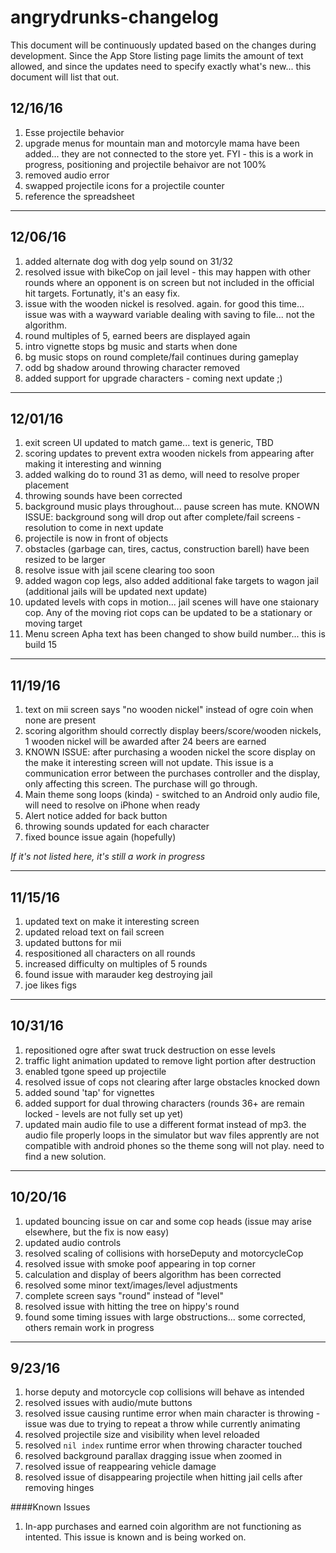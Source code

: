 # angrydrunks-changelog

This document will be continuously updated based on the changes during development. Since the App Store listing page limits the amount of text allowed, and since the updates need to specify exactly what's new... this document will list that out.

## 12/16/16
1. Esse projectile behavior
2. upgrade menus for mountain man and motorcyle mama have been added... they are not connected to the store yet. FYI - this is a work in progress, positioning and projectile behaivor are not 100%
3. removed audio error
4. swapped projectile icons for a projectile counter
5. reference the spreadsheet

---
## 12/06/16
1. added alternate dog with dog yelp sound on 31/32
2. resolved issue with bikeCop on jail level - this may happen with other rounds where an opponent is on screen but not included in the official hit targets. Fortunatly, it's an easy fix.
3. issue with the wooden nickel is resolved. again. for good this time... issue was with a wayward variable dealing with saving to file... not the algorithm.
4. round multiples of 5, earned beers are displayed again
5. intro vignette stops bg music and starts when done
6. bg music stops on round complete/fail continues during gameplay
7. odd bg shadow around throwing character removed
8. added support for upgrade characters - coming next update ;)

---
## 12/01/16
1. exit screen UI updated to match game... text is generic, TBD
2. scoring updates to prevent extra wooden nickels from appearing after making it interesting and winning
3. added walking do to round 31 as demo, will need to resolve proper placement
4. throwing sounds have been corrected
5. background music plays throughout... pause screen has mute. KNOWN ISSUE: background song will drop out after complete/fail screens - resolution to come in next update
6. projectile is now in front of objects
7. obstacles (garbage can, tires, cactus, construction barell) have been resized to be larger
8. resolve issue with jail scene clearing too soon
9. added wagon cop legs, also added additional fake targets to wagon jail (additional jails will be updated next update)
10. updated levels with cops in motion... jail scenes will have one staionary cop. Any of the moving riot cops can be updated to be a stationary or moving target
11. Menu screen Apha text has been changed to show build number... this is build 15

---
## 11/19/16
1. text on mii screen says "no wooden nickel" instead of ogre coin when none are present
2. scoring algorithm should correctly display beers/score/wooden nickels, 1 wooden nickel will be awarded after 24 beers are earned
3. KNOWN ISSUE: after purchasing a wooden nickel the score display on the make it interesting screen will not update. This issue is a communication error between the purchases controller and the display, only affecting this screen. The purchase will go through.
4. Main theme song loops (kinda) - switched to an Android only audio file, will need to resolve on iPhone when ready
5. Alert notice added for back button
6. throwing sounds updated for each character
7. fixed bounce issue again (hopefully)

*If it's not listed here, it's still a work in progress*

---
## 11/15/16
1. updated text on make it interesting screen
2. updated reload text on fail screen
3. updated buttons for mii
4. respositioned all characters on all rounds
5. increased difficulty on multiples of 5 rounds
6. found issue with marauder keg destroying jail
7. joe likes figs

---
## 10/31/16
1. repositioned ogre after swat truck destruction on esse levels
2. traffic light animation updated to remove light portion after destruction
3. enabled tgone speed up projectile
4. resolved issue of cops not clearing after large obstacles knocked down
5. added sound 'tap' for vignettes
6. added support for dual throwing characters (rounds 36+ are remain locked - levels are not fully set up yet)
7. updated main audio file to use a different format instead of mp3. the audio file properly loops in the simulator but wav files apprently are not compatible with android phones so the theme song will not play. need to find a new solution.

---
## 10/20/16
1. updated bouncing issue on car and some cop heads (issue may arise elsewhere, but the fix is now easy)
2. updated audio controls
3. resolved scaling of collisions with horseDeputy and motorcycleCop
4. resolved issue with smoke poof appearing in top corner
5. calculation and display of beers algorithm has been corrected
6. resolved some minor text/images/level adjustments
7. complete screen says "round" instead of "level"
8. resolved issue with hitting the tree on hippy's round
9. found some timing issues with large obstructions... some corrected, others remain work in progress

---
## 9/23/16
1. horse deputy and motorcycle cop collisions will behave as intended
2. resolved issues with audio/mute buttons
3. resolved issue causing runtime error when main character is throwing - issue was due to trying to repeat a throw while currently animating
4. resolved projectile size and visibility when level reloaded
5. resolved `nil index` runtime error when throwing character touched
6. resolved background parallax dragging issue when zoomed in
7. resolved issue of reappearing vehicle damage
8. resolved issue of disappearing projectile when hitting jail cells after removing hinges

####Known Issues
1. In-app purchases and earned coin algorithm are not functioning as intented. This issue is known and is being worked on.
